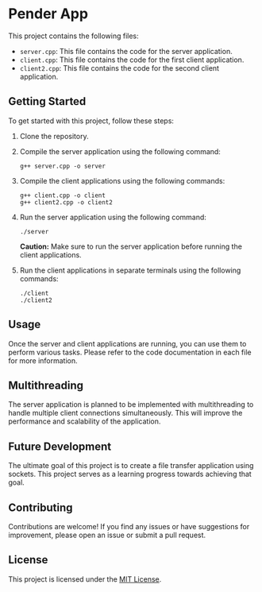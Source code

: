 # Pender App

This project contains the following files:

- `server.cpp`: This file contains the code for the server application.
- `client.cpp`: This file contains the code for the first client application.
- `client2.cpp`: This file contains the code for the second client application.

## Getting Started

To get started with this project, follow these steps:

1. Clone the repository.
2. Compile the server application using the following command:
    ```
    g++ server.cpp -o server
    ```
3. Compile the client applications using the following commands:
    ```
    g++ client.cpp -o client
    g++ client2.cpp -o client2
    ```
4. Run the server application using the following command:
    ```
    ./server
    ```
   **Caution:** Make sure to run the server application before running the client applications.

5. Run the client applications in separate terminals using the following commands:
    ```
    ./client
    ./client2
    ```

## Usage

Once the server and client applications are running, you can use them to perform various tasks. Please refer to the code documentation in each file for more information.

## Multithreading

The server application is planned to be implemented with multithreading to handle multiple client connections simultaneously. This will improve the performance and scalability of the application.

## Future Development

The ultimate goal of this project is to create a file transfer application using sockets. This project serves as a learning progress towards achieving that goal.

## Contributing

Contributions are welcome! If you find any issues or have suggestions for improvement, please open an issue or submit a pull request.

## License

This project is licensed under the [MIT License](LICENSE).
